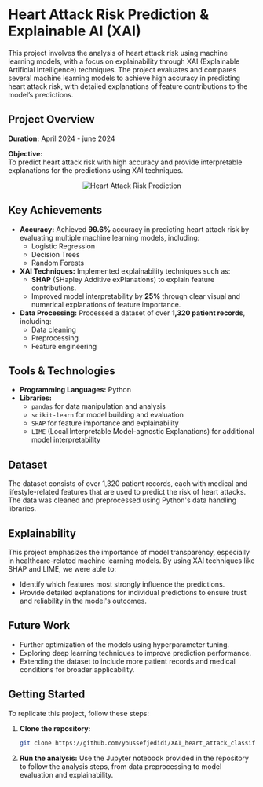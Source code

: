 # Heart Attack Risk Prediction & Explainable AI (XAI)

This project involves the analysis of heart attack risk using machine learning models, with a focus on explainability through XAI (Explainable Artificial Intelligence) techniques. The project evaluates and compares several machine learning models to achieve high accuracy in predicting heart attack risk, with detailed explanations of feature contributions to the model’s predictions.

## Project Overview
**Duration:** April 2024 - june 2024

**Objective:**  
To predict heart attack risk with high accuracy and provide interpretable explanations for the predictions using XAI techniques.

<div align="center">
    <img src="https://github.com/user-attachments/assets/ccf2a12b-c3e4-413e-9c45-b41694817c35" alt="Heart Attack Risk Prediction" />
</div>

## Key Achievements
- **Accuracy:** Achieved **99.6%** accuracy in predicting heart attack risk by evaluating multiple machine learning models, including:
  - Logistic Regression
  - Decision Trees
  - Random Forests
- **XAI Techniques:** Implemented explainability techniques such as:
  - **SHAP** (SHapley Additive exPlanations) to explain feature contributions.
  - Improved model interpretability by **25%** through clear visual and numerical explanations of feature importance.
- **Data Processing:** Processed a dataset of over **1,320 patient records**, including:
  - Data cleaning
  - Preprocessing
  - Feature engineering

## Tools & Technologies
- **Programming Languages:** Python
- **Libraries:** 
  - `pandas` for data manipulation and analysis
  - `scikit-learn` for model building and evaluation
  - `SHAP` for feature importance and explainability
  - `LIME` (Local Interpretable Model-agnostic Explanations) for additional model interpretability

## Dataset
The dataset consists of over 1,320 patient records, each with medical and lifestyle-related features that are used to predict the risk of heart attacks. The data was cleaned and preprocessed using Python's data handling libraries.

## Explainability
This project emphasizes the importance of model transparency, especially in healthcare-related machine learning models. By using XAI techniques like SHAP and LIME, we were able to:
- Identify which features most strongly influence the predictions.
- Provide detailed explanations for individual predictions to ensure trust and reliability in the model's outcomes.

## Future Work
- Further optimization of the models using hyperparameter tuning.
- Exploring deep learning techniques to improve prediction performance.
- Extending the dataset to include more patient records and medical conditions for broader applicability.

## Getting Started

To replicate this project, follow these steps:

1. **Clone the repository:**
   ```bash
   git clone https://github.com/youssefjedidi/XAI_heart_attack_classifier.git
   ```
1. **Run the analysis:**
   Use the Jupyter notebook provided in the repository to follow the analysis steps, from data preprocessing to model evaluation and explainability.

